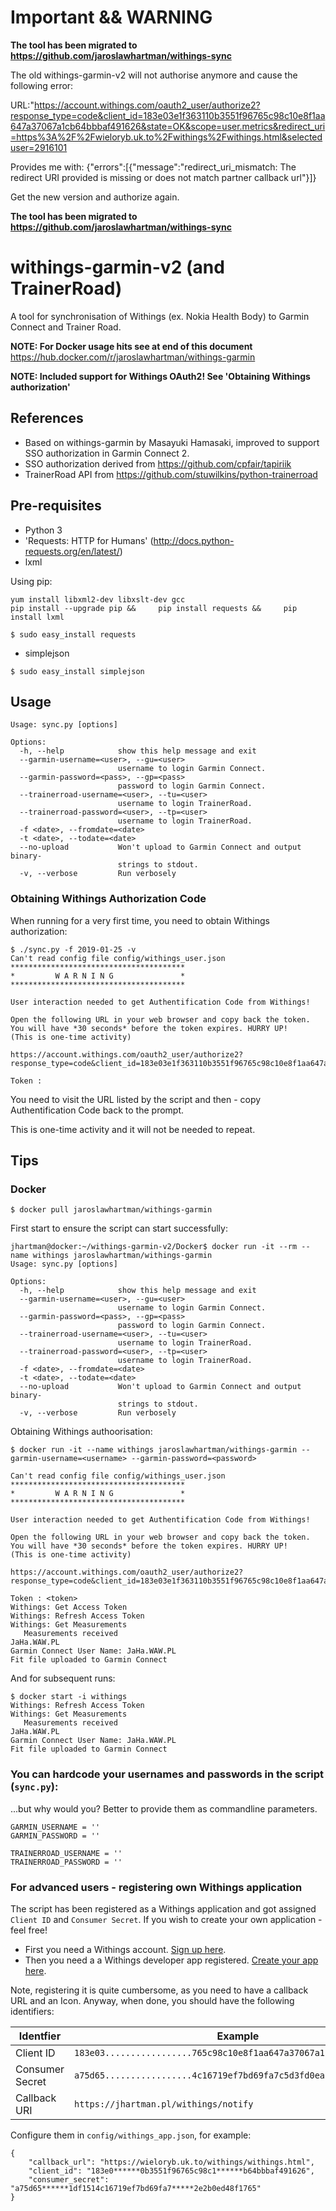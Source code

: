 # Important && WARNING

**The tool has been migrated to https://github.com/jaroslawhartman/withings-sync**

The old withings-garmin-v2 will not authorise anymore and cause the following error:

URL:"https://account.withings.com/oauth2_user/authorize2?response_type=code&client_id=183e03e1f363110b3551f96765c98c10e8f1aa647a37067a1cb64bbbaf491626&state=OK&scope=user.metrics&redirect_uri=https%3A%2F%2Fwieloryb.uk.to%2Fwithings%2Fwithings.html&selecteduser=2916101

Provides me with:
{"errors":[{"message":"redirect_uri_mismatch: The redirect URI provided is missing or does not match partner callback url"}]}

Get the new version and authorize again.

**The tool has been migrated to https://github.com/jaroslawhartman/withings-sync**

# withings-garmin-v2 (and TrainerRoad)

A tool for synchronisation of Withings (ex. Nokia Health Body) to Garmin Connect and Trainer Road.

**NOTE: For Docker usage hits see at end of this document** https://hub.docker.com/r/jaroslawhartman/withings-garmin

**NOTE: Included support for Withings OAuth2! See 'Obtaining Withings authorization'**

## References

* Based on withings-garmin by Masayuki Hamasaki, improved to support SSO authorization in Garmin Connect 2.
* SSO authorization derived from https://github.com/cpfair/tapiriik
* TrainerRoad API from https://github.com/stuwilkins/python-trainerroad 

## Pre-requisites

* Python 3
* 'Requests: HTTP for Humans' (http://docs.python-requests.org/en/latest/)
* lxml

Using pip:

```
yum install libxml2-dev libxslt-dev gcc
pip install --upgrade pip &&     pip install requests &&     pip install lxml
```

```
$ sudo easy_install requests

```

* simplejson

```
$ sudo easy_install simplejson
```

## Usage

```
Usage: sync.py [options]

Options:
  -h, --help            show this help message and exit
  --garmin-username=<user>, --gu=<user>
                        username to login Garmin Connect.
  --garmin-password=<pass>, --gp=<pass>
                        password to login Garmin Connect.
  --trainerroad-username=<user>, --tu=<user>
                        username to login TrainerRoad.
  --trainerroad-password=<user>, --tp=<user>
                        username to login TrainerRoad.
  -f <date>, --fromdate=<date>
  -t <date>, --todate=<date>
  --no-upload           Won't upload to Garmin Connect and output binary-
                        strings to stdout.
  -v, --verbose         Run verbosely

```

### Obtaining Withings Authorization Code

  
When running for a very first time, you need to obtain Withings authorization:

```
$ ./sync.py -f 2019-01-25 -v
Can't read config file config/withings_user.json
***************************************
*         W A R N I N G               *
***************************************

User interaction needed to get Authentification Code from Withings!

Open the following URL in your web browser and copy back the token. You will have *30 seconds* before the token expires. HURRY UP!
(This is one-time activity)

https://account.withings.com/oauth2_user/authorize2?response_type=code&client_id=183e03e1f363110b3551f96765c98c10e8f1aa647a37067a1cb64bbbaf491626&state=OK&scope=user.metrics&redirect_uri=https://wieloryb.uk.to/withings/withings.html&

Token :
```

You need to visit the URL listed by the script and then - copy Authentification Code back to the prompt.

This is one-time activity and it will not be needed to repeat.


## Tips

### Docker

```
$ docker pull jaroslawhartman/withings-garmin
```

First start to ensure the script can start successfully:

```
jhartman@docker:~/withings-garmin-v2/Docker$ docker run -it --rm --name withings jaroslawhartman/withings-garmin
Usage: sync.py [options]

Options:
  -h, --help            show this help message and exit
  --garmin-username=<user>, --gu=<user>
                        username to login Garmin Connect.
  --garmin-password=<pass>, --gp=<pass>
                        password to login Garmin Connect.
  --trainerroad-username=<user>, --tu=<user>
                        username to login TrainerRoad.
  --trainerroad-password=<user>, --tp=<user>
                        username to login TrainerRoad.
  -f <date>, --fromdate=<date>
  -t <date>, --todate=<date>
  --no-upload           Won't upload to Garmin Connect and output binary-
                        strings to stdout.
  -v, --verbose         Run verbosely
```

Obtaining Withings authoorisation:

```
$ docker run -it --name withings jaroslawhartman/withings-garmin --garmin-username=<username> --garmin-password=<password>

Can't read config file config/withings_user.json
***************************************
*         W A R N I N G               *
***************************************

User interaction needed to get Authentification Code from Withings!

Open the following URL in your web browser and copy back the token. You will have *30 seconds* before the token expires. HURRY UP!
(This is one-time activity)

https://account.withings.com/oauth2_user/authorize2?response_type=code&client_id=183e03e1f363110b3551f96765c98c10e8f1aa647a37067a1cb64bbbaf491626&state=OK&scope=user.metrics&redirect_uri=https://wieloryb.uk.to/withings/withings.html&

Token : <token>
Withings: Get Access Token
Withings: Refresh Access Token
Withings: Get Measurements
   Measurements received
JaHa.WAW.PL
Garmin Connect User Name: JaHa.WAW.PL
Fit file uploaded to Garmin Connect
```

And for subsequent runs:

```
$ docker start -i withings
Withings: Refresh Access Token
Withings: Get Measurements
   Measurements received
JaHa.WAW.PL
Garmin Connect User Name: JaHa.WAW.PL
Fit file uploaded to Garmin Connect
```


### You can hardcode your usernames and passwords in the script (`sync.py`):

...but why would you? Better to provide them as commandline parameters.

```
GARMIN_USERNAME = ''
GARMIN_PASSWORD = ''

TRAINERROAD_USERNAME = ''
TRAINERROAD_PASSWORD = ''
```

### For advanced users - registering own Withings application

The script has been registered as a Withings application and got assigned `Client ID` and `Consumer Secret`. If you wish to create your own application - feel free! 


* First you need a Withings account. [Sign up here](https://account.withings.com/connectionuser/account_create).
* Then you need a a Withings developer app registered. [Create your app here](https://account.withings.com/partner/add_oauth2).

Note, registering it is quite cumbersome, as you need to have a callback URL and an Icon. Anyway, when done, you should have the following identifiers:

| Identfier       |  Example                                                           |
|-----------------|--------------------------------------------------------------------|
| Client ID       | `183e03.................765c98c10e8f1aa647a37067a1......baf491626` |
| Consumer Secret | `a75d65.................4c16719ef7bd69fa7c5d3fd0ea......ed48f1765` |
| Callback URI    | `https://jhartman.pl/withings/notify`                              |

Configure them in `config/withings_app.json`, for example:

```
{
    "callback_url": "https://wieloryb.uk.to/withings/withings.html",
    "client_id": "183e0******0b3551f96765c98c1******b64bbbaf491626",
    "consumer_secret": "a75d65******1df1514c16719ef7bd69fa7*****2e2b0ed48f1765"
}
```

